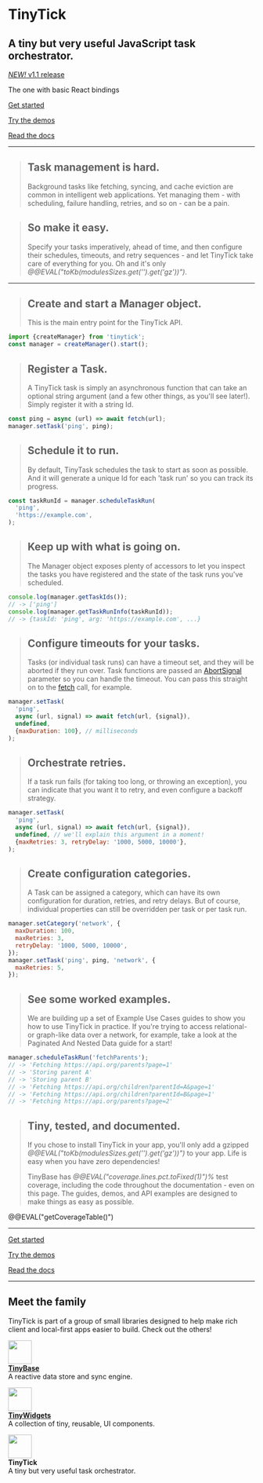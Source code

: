 # TinyTick

<section id="hero">
  <h2>
    A tiny but very useful JavaScript task orchestrator.
  </h2>
</section>

<a href='/guides/releases/#v1-1'><em>NEW!</em> v1.1 release</a>

<span id="one-with">The one with basic React bindings</span>

<a class='start' href='/guides/getting-started/'>Get started</a>

<a href='/demos/'>Try the demos</a>

<a href='/api/tinytick/interfaces/manager/manager/'>Read the docs</a>

---

> ## Task management is hard.
>
> Background tasks like fetching, syncing, and cache eviction are common in
> intelligent web applications. Yet managing them - with scheduling, failure
> handling, retries, and so on - can be a pain.

> ## So make it easy.
>
> Specify your tasks imperatively, ahead of time, and then configure their
> schedules, timeouts, and retry sequences - and let TinyTick take care of
> everything for you. Oh and it's only
> _@@EVAL("toKb(modulesSizes.get('').get('gz'))")_.

---

> ## Create and start a Manager object.
>
> This is the main entry point for the TinyTick API.

```js
import {createManager} from 'tinytick';
const manager = createManager().start();
```

> ## Register a Task.
>
> A TinyTick task is simply an asynchronous function that can take an optional
> string argument (and a few other things, as you'll see later!). Simply
> register it with a string Id.

```js
const ping = async (url) => await fetch(url);
manager.setTask('ping', ping);
```

> ## Schedule it to run.
>
> By default, TinyTask schedules the task to start as soon as possible. And it
> will generate a unique Id for each 'task run' so you can track its progress.

```js
const taskRunId = manager.scheduleTaskRun(
  'ping',
  'https://example.com',
);
```

> ## Keep up with what is going on.
>
> The Manager object exposes plenty of accessors to let you inspect the tasks
> you have registered and the state of the task runs you've scheduled.

```js yolo
console.log(manager.getTaskIds());
// -> ['ping']
console.log(manager.getTaskRunInfo(taskRunId));
// -> {taskId: 'ping', arg: 'https://example.com', ...}
```

> ## Configure timeouts for your tasks.
>
> Tasks (or individual task runs) can have a timeout set, and they will be
> aborted if they run over. Task functions are passed an [AbortSignal](https://developer.mozilla.org/en-US/docs/Web/API/AbortSignal) parameter so
> you can handle the timeout. You can pass this straight on to the [fetch](https://developer.mozilla.org/en-US/docs/Web/API/RequestInit) call, for
> example.

```js
manager.setTask(
  'ping',
  async (url, signal) => await fetch(url, {signal}),
  undefined,
  {maxDuration: 100}, // milliseconds
);
```

> ## Orchestrate retries.
>
> If a task run fails (for taking too long, or throwing an exception), you can
> indicate that you want it to retry, and even configure a backoff strategy.

```js
manager.setTask(
  'ping',
  async (url, signal) => await fetch(url, {signal}),
  undefined, // we'll explain this argument in a moment!
  {maxRetries: 3, retryDelay: '1000, 5000, 10000'},
);
```

> ## Create configuration categories.
>
> A Task can be assigned a category, which can have its own configuration for
> duration, retries, and retry delays. But of course, individual properties can
> still be overridden per task or per task run.

```js
manager.setCategory('network', {
  maxDuration: 100,
  maxRetries: 3,
  retryDelay: '1000, 5000, 10000',
});
manager.setTask('ping', ping, 'network', {
  maxRetries: 5,
});
```

> ## See some worked examples.
>
> We are building up a set of Example Use Cases guides to show you how to use
> TinyTick in practice. If you're trying to access relational- or graph-like
> data over a network, for example, take a look at the Paginated And Nested Data
> guide for a start!

```js yolo
manager.scheduleTaskRun('fetchParents');
// -> 'Fetching https://api.org/parents?page=1'
// -> 'Storing parent A'
// -> 'Storing parent B'
// -> 'Fetching https://api.org/children?parentId=A&page=1'
// -> 'Fetching https://api.org/children?parentId=B&page=1'
// -> 'Fetching https://api.org/parents?page=2'
```

> ## Tiny, tested, and documented.
>
> If you chose to install TinyTick in your app, you'll only add a gzipped
> _@@EVAL("toKb(modulesSizes.get('').get('gz'))")_ to your app. Life is
> easy when you have zero dependencies!
>
> TinyBase has _@@EVAL("coverage.lines.pct.toFixed(1)")%_ test coverage,
> including the code throughout the documentation - even on this page. The
> guides, demos, and API examples are designed to make things as easy as
> possible.

@@EVAL("getCoverageTable()")

---

<a class='start' href='/guides/getting-started/'>Get started</a>

<a href='/demos/'>Try the demos</a>

<a href='/api/tinytick/interfaces/manager/manager/'>Read the docs</a>

---

<section id="family">
  <h2>Meet the family</h2>
  <p>TinyTick is part of a group of small libraries designed to help make rich client and local-first apps easier to build. Check out the others!</p>

  <p>
    <a href='https://tinybase.org' target='_blank'>
      <img width="48" src="https://tinybase.org/favicon.svg?asImg" />
      <br/>
      <b>TinyBase</b>
    </a>
    <br />A reactive data store and sync engine.
  </p>

  <p>
    <a href='https://tinywidgets.org' target='_blank'>
      <img width="48" src="https://tinywidgets.org/favicon.svg?asImg" />
      <br/>
      <b>TinyWidgets</b>
    </a>
    <br />A collection of tiny, reusable, UI components.
  </p>

  <p>
    <img width="48" src="https://tinytick.org/favicon.svg?asImg" />
    <br />
    <b>TinyTick</b>
    <br />A tiny but very useful task orchestrator.
  </p>
</section>
